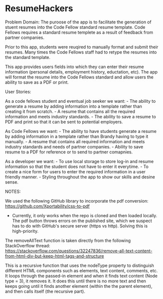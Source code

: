 # ResumeHackers


Problem Domain: The puroose of the app is to facilitate the generation of stuent resumes into the Code Fellow standard resume template. Code Fellows requires a standard resume templete as a result of feedback from partner companies.

Prior to this app, students were reuqired to manually format and submit their resumes. Many times the Code Fellows staff had to retype the resumes into the standard template.

This app provides users fields into which they can enter their resume information (personal details, employment history, eductation, etc). The app will format the resume into the Code Fellows standard and allow users the ability to save as a PDF or print.

User Stories:

As a code fellows student and eventual job seeker we want: - The ability to generate a resume by adding information into a template rather than creating it from scratch. - A resume that contains all the required information and meets industry standards. - The ability to save a resume to PDF and print so that it can be sent to potential employers.

As Code Fellows we want: - The ability to have students generate a resume by adding information in a template rather than Brandy having to type it manually. - A resume that contains all required information and meets industry standards and needs of partner companies. - Ability to save resume to a PDF for reference or to send to partner comapnies.

As a developer we want: - To use local storage to store log-in and resume information so that the student does not have to enter it everytime. - To create a nice form for users to enter the required information in a user friendly manner. - Styling throughout the app to show our skills and desine sense.

NOTES: 

We used the following GitHub library to incorporate the pdf conversion: https://github.com/Xportability/css-to-pdf
  - Currently, it only works when the repo is cloned and then loaded locally. The pdf button throws errors on the published site, which we suspect has to do with GitHub's secure server (https vs http). Solving this is high-priority.

The removeAllText function is taken directly from the following StackOverflow thread: https://stackoverflow.com/questions/32247836/remove-all-text-content-from-html-div-but-keep-html-tags-and-structure

This is a recursive function that uses the nodeType property to distinguish different HTML components such as elements, text content, comments, etc. It loops through the passed-in element and when it finds text content (Node type = 3), it removes it. It does this until there is no more text and then keeps going until it finds another element (within the the parent element), and then calls itself (the recursive part). 


